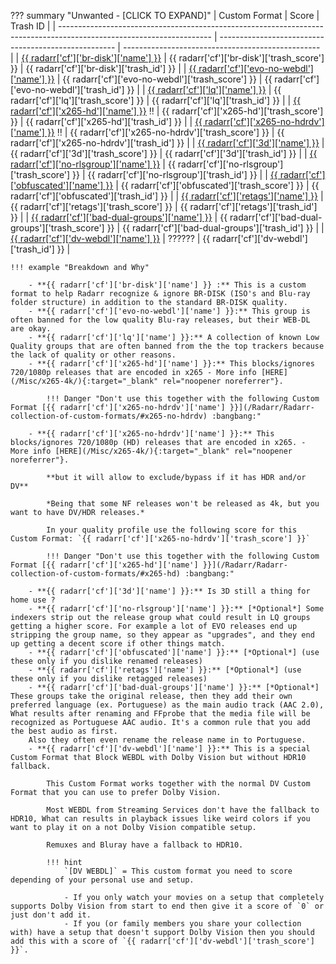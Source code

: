 ??? summary "Unwanted - [CLICK TO EXPAND]"
    | Custom Format                                                                                                        | Score                                                | Trash ID                                          |
    | -------------------------------------------------------------------------------------------------------------------- | ---------------------------------------------------- | ------------------------------------------------- |
    | [{{ radarr['cf']['br-disk']['name'] }}](/Radarr/Radarr-collection-of-custom-formats/#br-disk)                        | {{ radarr['cf']['br-disk']['trash_score'] }}         | {{ radarr['cf']['br-disk']['trash_id'] }}         |
    | [{{ radarr['cf']['evo-no-webdl']['name'] }}](/Radarr/Radarr-collection-of-custom-formats/#evo-no-webdl)              | {{ radarr['cf']['evo-no-webdl']['trash_score'] }}    | {{ radarr['cf']['evo-no-webdl']['trash_id'] }}    |
    | [{{ radarr['cf']['lq']['name'] }}](/Radarr/Radarr-collection-of-custom-formats/#lq)                                  | {{ radarr['cf']['lq']['trash_score'] }}              | {{ radarr['cf']['lq']['trash_id'] }}              |
    | [{{ radarr['cf']['x265-hd']['name'] }}](/Radarr/Radarr-collection-of-custom-formats/#x265-hd) :bangbang: | {{ radarr['cf']['x265-hd']['trash_score'] }}   | {{ radarr['cf']['x265-hd']['trash_id'] }}   |
    | [{{ radarr['cf']['x265-no-hdrdv']['name'] }}](/Radarr/Radarr-collection-of-custom-formats/#x265-no-hdrdv) :bangbang: | {{ radarr['cf']['x265-no-hdrdv']['trash_score'] }}   | {{ radarr['cf']['x265-no-hdrdv']['trash_id'] }}   |
    | [{{ radarr['cf']['3d']['name'] }}](/Radarr/Radarr-collection-of-custom-formats/#3d)                                  | {{ radarr['cf']['3d']['trash_score'] }}              | {{ radarr['cf']['3d']['trash_id'] }}              |
    | [{{ radarr['cf']['no-rlsgroup']['name'] }}](/Radarr/Radarr-collection-of-custom-formats/#no-rlsgroup)                | {{ radarr['cf']['no-rlsgroup']['trash_score'] }}     | {{ radarr['cf']['no-rlsgroup']['trash_id'] }}     |
    | [{{ radarr['cf']['obfuscated']['name'] }}](/Radarr/Radarr-collection-of-custom-formats/#obfuscated)                  | {{ radarr['cf']['obfuscated']['trash_score'] }}      | {{ radarr['cf']['obfuscated']['trash_id'] }}      |
    | [{{ radarr['cf']['retags']['name'] }}](/Radarr/Radarr-collection-of-custom-formats/#retags)                          | {{ radarr['cf']['retags']['trash_score'] }}          | {{ radarr['cf']['retags']['trash_id'] }}          |
    | [{{ radarr['cf']['bad-dual-groups']['name'] }}](/Radarr/Radarr-collection-of-custom-formats/#bad-dual-groups)        | {{ radarr['cf']['bad-dual-groups']['trash_score'] }} | {{ radarr['cf']['bad-dual-groups']['trash_id'] }} |
    | [{{ radarr['cf']['dv-webdl']['name'] }}](/Radarr/Radarr-collection-of-custom-formats/#dv-webdl)                      | ??????                                               | {{ radarr['cf']['dv-webdl']['trash_id'] }}        |

    !!! example "Breakdown and Why"

        - **{{ radarr['cf']['br-disk']['name'] }} :** This is a custom format to help Radarr recognize & ignore BR-DISK (ISO's and Blu-ray folder structure) in addition to the standard BR-DISK quality.
        - **{{ radarr['cf']['evo-no-webdl']['name'] }}:** This group is often banned for the low quality Blu-ray releases, but their WEB-DL are okay.
        - **{{ radarr['cf']['lq']['name'] }}:** A collection of known Low Quality groups that are often banned from the the top trackers because the lack of quality or other reasons.
        - **{{ radarr['cf']['x265-hd']['name'] }}:** This blocks/ignores 720/1080p releases that are encoded in x265 - More info [HERE](/Misc/x265-4k/){:target="_blank" rel="noopener noreferrer"}.

            !!! Danger "Don't use this together with the following Custom Format [{{ radarr['cf']['x265-no-hdrdv']['name'] }}](/Radarr/Radarr-collection-of-custom-formats/#x265-no-hdrdv) :bangbang:"

        - **{{ radarr['cf']['x265-no-hdrdv']['name'] }}:** This blocks/ignores 720/1080p (HD) releases that are encoded in x265. - More info [HERE](/Misc/x265-4k/){:target="_blank" rel="noopener noreferrer"}.

            **but it will allow to exclude/bypass if it has HDR and/or DV**

            *Being that some NF releases won't be released as 4k, but you want to have DV/HDR releases.*

            In your quality profile use the following score for this Custom Format: `{{ radarr['cf']['x265-no-hdrdv']['trash_score'] }}`

            !!! Danger "Don't use this together with the following Custom Format [{{ radarr['cf']['x265-hd']['name'] }}](/Radarr/Radarr-collection-of-custom-formats/#x265-hd) :bangbang:"

        - **{{ radarr['cf']['3d']['name'] }}:** Is 3D still a thing for home use ?
        - **{{ radarr['cf']['no-rlsgroup']['name'] }}:** [*Optional*] Some indexers strip out the release group what could result in LQ groups getting a higher score. For example a lot of EVO releases end up stripping the group name, so they appear as "upgrades", and they end up getting a decent score if other things match.
        - **{{ radarr['cf']['obfuscated']['name'] }}:** [*Optional*] (use these only if you dislike renamed releases)
        - **{{ radarr['cf']['retags']['name'] }}:** [*Optional*] (use these only if you dislike retagged releases)
        - **{{ radarr['cf']['bad-dual-groups']['name'] }}:** [*Optional*] These groups take the original release, then they add their own preferred language (ex. Portuguese) as the main audio track (AAC 2.0), What results after renaming and FFprobe that the media file will be recognized as Portuguese AAC audio. It's a common rule that you add the best audio as first.
        Also they often even rename the release name in to Portuguese.
        - **{{ radarr['cf']['dv-webdl']['name'] }}:** This is a special Custom Format that Block WEBDL with Dolby Vision but without HDR10 fallback.

            This Custom Format works together with the normal DV Custom Format that you can use to prefer Dolby Vision.

            Most WEBDL from Streaming Services don't have the fallback to HDR10, What can results in playback issues like weird colors if you want to play it on a not Dolby Vision compatible setup.

            Remuxes and Bluray have a fallback to HDR10.

            !!! hint
                `[DV WEBDL]` = This custom format you need to score depending of your personal use and setup.

                - If you only watch your movies on a setup that completely supports Dolby Vision from start to end then give it a score of `0` or just don't add it.
                - If you (or family members you share your collection with) have a setup that doesn't support Dolby Vision then you should add this with a score of `{{ radarr['cf']['dv-webdl']['trash_score'] }}`.
